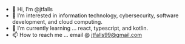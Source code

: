 - 👋 Hi, I’m @jtfalls
- 👀 I’m interested in information technology, cybersecurity, software development, and cloud computing.
- 🌱 I’m currently learning ... react, typescript, and kotlin.
- 📫 How to reach me ... email @ jtfalls99@gmail.com

<!---
jtfalls/jtfalls is a ✨ special ✨ repository because its `README.md` (this file) appears on your GitHub profile.
You can click the Preview link to take a look at your changes.
--->

